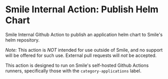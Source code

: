 # Smile Internal Action: Publish Helm Chart

Smile Internal Github Action to publish an application helm chart to Smile's helm repository.

_Note:_ This action is _NOT_ intended for use outside of Smile, and no support will be offered for such use. External pull requests will _not_ be accepted.

This action is designed to run on Smile's self-hosted Github Actions runners, specifically those with the `category-applications` label.
